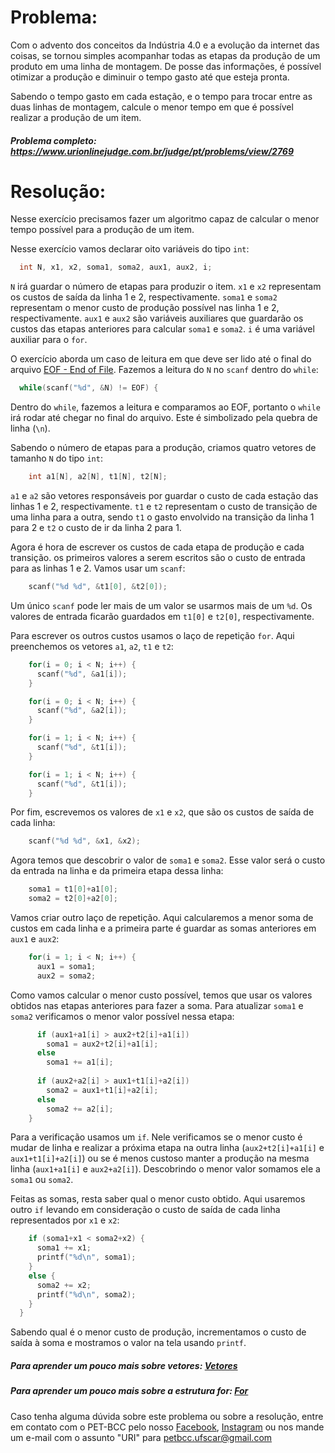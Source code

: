 # Problema:
Com o advento dos conceitos da Indústria 4.0 e a evolução da internet das coisas, se tornou simples acompanhar todas as etapas da produção de um produto em uma linha de montagem. De posse das informações, é possível otimizar a produção e diminuir o tempo gasto até que esteja pronta.

Sabendo o tempo gasto em cada estação, e o tempo para trocar entre as duas linhas de montagem, calcule o menor tempo em que é possível realizar a produção de um item.

##### Problema completo: https://www.urionlinejudge.com.br/judge/pt/problems/view/2769

# Resolução:

Nesse exercício precisamos fazer um algoritmo capaz de calcular o menor tempo possível para a produção de um item.

Nesse exercício vamos declarar oito variáveis do tipo `int`:
```c
  int N, x1, x2, soma1, soma2, aux1, aux2, i;
```
`N` irá guardar o número de etapas para produzir o item. `x1` e `x2` representam os custos de saída da linha 1 e 2, respectivamente. `soma1` e `soma2` representam o menor custo de produção possível nas linha 1 e 2, respectivamente. `aux1` e `aux2` são variáveis auxiliares que guardarão os custos das etapas anteriores para calcular `soma1` e `soma2`. `i` é uma variável auxiliar para o `for`.

O exercício aborda um caso de leitura em que deve ser lido até o final do arquivo [EOF - End of File](https://pt.wikipedia.org/wiki/EOF). Fazemos a leitura do `N` no `scanf` dentro do `while`:
```c
  while(scanf("%d", &N) != EOF) {
```
Dentro do `while`, fazemos a leitura e comparamos ao EOF, portanto o `while` irá rodar até chegar no final do arquivo. Este é simbolizado pela quebra de linha (`\n`).

Sabendo o número de etapas para a produção, criamos quatro vetores de tamanho `N` do tipo `int`:
```c
    int a1[N], a2[N], t1[N], t2[N];
```
`a1` e `a2` são vetores responsáveis por guardar o custo de cada estação das linhas 1 e 2, respectivamente. `t1` e `t2` representam o custo de transição de uma linha para a outra, sendo `t1` o gasto envolvido na transição da linha 1 para 2 e `t2` o custo de ir da linha 2 para 1.

Agora é hora de escrever os custos de cada etapa de produção e cada transição. os primeiros valores a serem escritos são o custo de entrada para as linhas 1 e 2. Vamos usar um `scanf`:
```c
    scanf("%d %d", &t1[0], &t2[0]);
```
Um único `scanf` pode ler mais de um valor se usarmos mais de um `%d`. Os valores de entrada ficarão guardados em `t1[0]` e `t2[0]`, respectivamente.

Para escrever os outros custos usamos o laço de repetição `for`. Aqui preenchemos os vetores `a1`, `a2`, `t1` e `t2`:
```c
    for(i = 0; i < N; i++) {
      scanf("%d", &a1[i]);
    }

    for(i = 0; i < N; i++) {
      scanf("%d", &a2[i]);
    }

    for(i = 1; i < N; i++) {
      scanf("%d", &t1[i]);
    }

    for(i = 1; i < N; i++) {
      scanf("%d", &t1[i]);
    }
```
Por fim, escrevemos os valores de `x1` e `x2`, que são os custos de saída de cada linha:
```c
    scanf("%d %d", &x1, &x2);
```
Agora temos que descobrir o valor de `soma1` e `soma2`. Esse valor será o custo da entrada na linha e da primeira etapa dessa linha:
```c
    soma1 = t1[0]+a1[0];
    soma2 = t2[0]+a2[0];
```
Vamos criar outro laço de repetição. Aqui calcularemos a menor soma de custos em cada linha e a primeira parte é guardar as somas anteriores em `aux1` e `aux2`:
```c
    for(i = 1; i < N; i++) {
      aux1 = soma1;
      aux2 = soma2;
```
Como vamos calcular o menor custo possível, temos que usar os valores obtidos nas etapas anteriores para fazer a soma. Para atualizar `soma1` e `soma2` verificamos o menor valor possível nessa etapa:

```c
      if (aux1+a1[i] > aux2+t2[i]+a1[i])
        soma1 = aux2+t2[i]+a1[i];
      else
        soma1 += a1[i];
      
      if (aux2+a2[i] > aux1+t1[i]+a2[i])
        soma2 = aux1+t1[i]+a2[i];
      else
        soma2 += a2[i];
    }
```
Para a verificação usamos um `if`. Nele verificamos se o menor custo é mudar de linha e realizar a próxima etapa na outra linha (`aux2+t2[i]+a1[i]` e `aux1+t1[i]+a2[i]`) ou se é menos custoso manter a produção na mesma linha (`aux1+a1[i]` e `aux2+a2[i]`). Descobrindo o menor valor somamos ele a `soma1` ou `soma2`. 

Feitas as somas, resta saber qual o menor custo obtido. Aqui usaremos outro `if` levando em consideração o custo de saída de cada linha representados por `x1` e `x2`:
```c
    if (soma1+x1 < soma2+x2) {
      soma1 += x1;
      printf("%d\n", soma1);
    }
    else {
      soma2 += x2;
      printf("%d\n", soma2);
    }
  }
```
Sabendo qual é o menor custo de produção, incrementamos o custo de saída à soma e mostramos o valor na tela usando `printf`.

##### Para aprender um pouco mais sobre vetores: [Vetores](http://linguagemc.com.br/vetores-ou-arrays-em-linguagem-c/)
##### Para aprender um pouco mais sobre a estrutura for: [For](http://linguagemc.com.br/a-estrutura-de-repeticao-for-em-c/)

Caso tenha alguma dúvida sobre este problema ou sobre a resolução, entre em contato com o PET-BCC pelo nosso
[Facebook](https://www.facebook.com/petbcc/),
[Instagram](https://www.instagram.com/petbcc.ufscar/)
ou nos mande um e-mail com o assunto "URI" para  petbcc.ufscar@gmail.com
